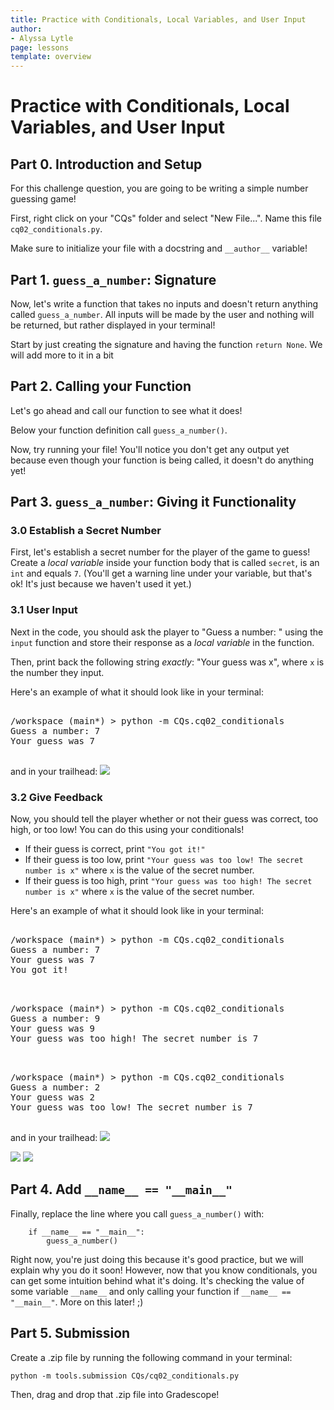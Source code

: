```yaml
---
title: Practice with Conditionals, Local Variables, and User Input
author:
- Alyssa Lytle
page: lessons
template: overview
---
```


# Practice with Conditionals, Local Variables, and User Input

## Part 0. Introduction and Setup

For this challenge question, you are going to be writing a simple number guessing game!

First, right click on your "CQs" folder and select "New File...". Name this file `cq02_conditionals.py`.

Make sure to initialize your file with a docstring and `__author__` variable!

## Part 1. `guess_a_number`: Signature

Now, let's write a function that takes no inputs and doesn't return anything called `guess_a_number`. All inputs will be made by the user and nothing will be returned, but rather displayed in your terminal! 

Start by just creating the signature and having the function `return None`. We will add more to it in a bit

## Part 2. Calling your Function

Let's go ahead and call our function to see what it does!

Below your function definition call `guess_a_number()`. 

Now, try running your file! You'll notice you don't get any output yet because even though your function is being called, it doesn't do anything yet!

## Part 3. `guess_a_number`: Giving it Functionality

###  3.0 Establish a Secret Number

First, let's establish a secret number for the player of the game to guess! 
Create a *local variable* inside your function body that is called `secret`, is an `int` and equals `7`. (You'll get a warning line under your variable, but that's ok! It's just because we haven't used it yet.)


### 3.1 User Input

Next in the code, you should ask the player to "Guess a number: " using the `input` function and store their response as a *local variable* in the function. 

Then, print back the following string *exactly*: "Your guess was x", where `x` is the number they input.

Here's an example of what it should look like in your terminal:

<pre>
<div class="terminal">
/workspace (main*) > python -m CQs.cq02_conditionals
Guess a number: 7
Your guess was 7
</div>
</pre>

and in your trailhead:
<img class="img-fluid" src="/static/cqs/cq02/guess_trailhead.png">

### 3.2 Give Feedback

Now, you should tell the player whether or not their guess was correct, too high, or too low! You can do this using your conditionals!

* If their guess is correct, print `"You got it!"`
* If their guess is too low, print `"Your guess was too low! The secret number is x"` where `x` is the value of the secret number.
* If their guess is too high, print `"Your guess was too high! The secret number is x"` where `x` is the value of the secret number.

Here's an example of what it should look like in your terminal:

<pre>
<div class="terminal">
/workspace (main*) > python -m CQs.cq02_conditionals
Guess a number: 7
Your guess was 7
You got it!
</div>
</pre>

<pre>
<div class="terminal">
/workspace (main*) > python -m CQs.cq02_conditionals
Guess a number: 9
Your guess was 9
Your guess was too high! The secret number is 7
</div>
</pre>


<pre>
<div class="terminal">
/workspace (main*) > python -m CQs.cq02_conditionals
Guess a number: 2
Your guess was 2
Your guess was too low! The secret number is 7
</div>
</pre>


and in your trailhead:
<img class="img-fluid" src="/static/cqs/cq02/correct_guess.png">

<img class="img-fluid" src="/static/cqs/cq02/high_guess.png">

<img class="img-fluid" src="/static/cqs/cq02/low_guess.png">

## Part 4. Add `__name__ == "__main__"`

Finally, replace the line where you call `guess_a_number()` with:

```
    if __name__ == "__main__":
        guess_a_number()
```

Right now, you're just doing this because it's good practice, but we will explain why you do it soon! However, now that you know conditionals, you can get some intuition behind what it's doing. It's checking the value of some variable `__name__` and only calling your function if `__name__ == "__main__"`. More on this later! ;)

## Part 5. Submission

Create a .zip file by running the following command in your terminal:

```python -m tools.submission CQs/cq02_conditionals.py```

Then, drag and drop that .zip file into Gradescope!